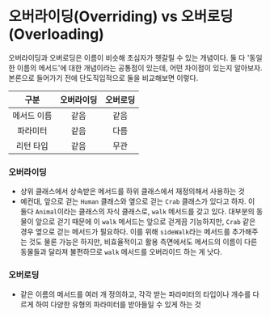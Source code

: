 # 오버라이딩(Overriding) vs 오버로딩(Overloading)
오버라이딩과 오버로딩은 이름이 비슷해 초심자가 헷갈릴 수 있는 개념이다. 둘 다 '동일한 이름의 메서드'에 대한 개념이라는 공통점이 있는데, 어떤 차이점이 있는지 알아보자. 본론으로 들어가기 전에 단도직입적으로 둘을 비교해보면 이렇다.

구분 | 오버라이딩 | 오버로딩
:--: | :--: | :--:
메서드 이름 | 같음 | 같음
파라미터 | 같음 | 다름
리턴 타입 | 같음 | 무관

### 오버라이딩
- 상위 클래스에서 상속받은 메서드를 하위 클래스에서 재정의해서 사용하는 것
- 예컨대, 앞으로 걷는 `Human` 클래스와 옆으로 걷는 `Crab` 클래스가 있다고 하자. 이 둘다 `Animal`이라는 클래스의 자식 클래스로, `walk` 메서드를 갖고 있다. 대부분의 동물이 앞으로 걷기 때문에 이 `walk` 메서드는 앞으로 걷게끔 기능하지만, `Crab` 같은 경우 옆으로 걷는 메서드가 필요하다. 이를 위해 `sideWalk`라는 메서드를 추가해주는 것도 물론 가능은 하지만, 비효율적이고 활용 측면에서도 메서드의 이름이 다른 동물들과 달라져 불편하므로 `walk` 메서드를 오버라이드 하는 게 낫다.

### 오버로딩
- 같은 이름의 메서드를 여러 개 정의하고, 각각 받는 파라미터의 타입이나 개수를 다르게 하여 다양한 유형의 파라미터를 받아들일 수 있게 하는 것  
